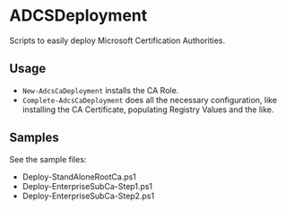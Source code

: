 # ADCSDeployment

Scripts to easily deploy Microsoft Certification Authorities.

## Usage

* `New-AdcsCaDeployment` installs the CA Role.
* `Complete-AdcsCaDeployment` does all the necessary configuration, like installing the CA Certificate, populating Registry Values and the like.

## Samples

See the sample files:
* Deploy-StandAloneRootCa.ps1
* Deploy-EnterpriseSubCa-Step1.ps1
* Deploy-EnterpriseSubCa-Step2.ps1